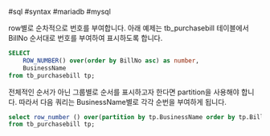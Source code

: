 #sql #syntax #mariadb #mysql 

row별로 순차적으로 번호를 부여합니다. 아래 예제는 tb_purchasebill 테이블에서 BillNo 순서대로 번호를 부여하여 표시하도록 합니다.

```sql
SELECT 
	ROW_NUMBER() over(order by BillNo asc) as number, 
	BusinessName 
from tb_purchasebill tp;
```

전체적인 순서가 아닌 그룹별로 순서를 표시하고자 한다면 partition을 사용해야 합니다. 따라서 다음 쿼리는 BusinessName별로 각각 순번을 부여하게 됩니다.

```sql
select row_number () over(partition by tp.BusinessName order by tp.BillNo asc) as number, tp.BusinessName 
from tb_purchasebill tp;
```